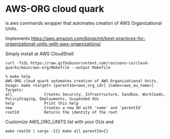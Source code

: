 # AWS-ORG cloud quark
is aws commands wrapper that automates creation of AWS Organizational Units.

Implements https://aws.amazon.com/blogs/mt/best-practices-for-organizational-units-with-aws-organizations/

Simply install at AWS CloudShell
````shell
curl -fsSL https://raw.githubusercontent.com/raccoons-co/cloud-quarks/main/aws-org/Makefile --output Makefile
````
```shell
% make help              
AWS-ORG cloud quark automates creation of AWS Organizational Units.
Usage: make <target> [parentId=<aws_org_id>] [name=<aws_ou_name>]
Targets:
all              Creates Security, Infrastructure, Sandbox, Workloads, PolicyStaging, Deployments, Suspended OUs
help             Print this help
new              Creates a new OU with 'name' and 'parentId'
rootId           Returns the identity of the root
````
Customize AWS_ORG_UNITS list with your OUs and
````shell
make rootId | xargs -I{} make all parentId={}
````